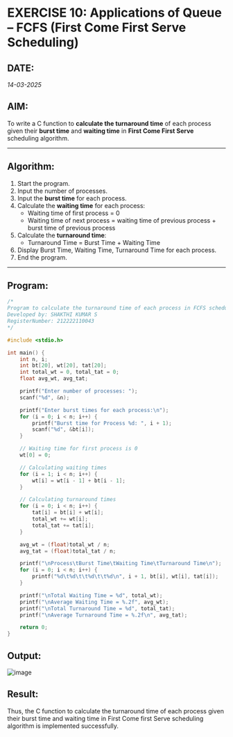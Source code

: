 # EXERCISE 10: Applications of Queue – FCFS (First Come First Serve Scheduling)

## DATE:
*14-03-2025*

## AIM:
To write a C function to **calculate the turnaround time** of each process given their **burst time** and **waiting time** in **First Come First Serve** scheduling algorithm.

---

##  Algorithm:
1. Start the program.
2. Input the number of processes.
3. Input the **burst time** for each process.
4. Calculate the **waiting time** for each process:
   - Waiting time of first process = 0
   - Waiting time of next process = waiting time of previous process + burst time of previous process
5. Calculate the **turnaround time**:
   - Turnaround Time = Burst Time + Waiting Time
6. Display Burst Time, Waiting Time, Turnaround Time for each process.
7. End the program.

---

##  Program:
```c
/*
Program to calculate the turnaround time of each process in FCFS scheduling
Developed by: SHAKTHI KUMAR S
RegisterNumber: 212222110043
*/

#include <stdio.h>

int main() {
    int n, i;
    int bt[20], wt[20], tat[20];
    int total_wt = 0, total_tat = 0;
    float avg_wt, avg_tat;

    printf("Enter number of processes: ");
    scanf("%d", &n);

    printf("Enter burst times for each process:\n");
    for (i = 0; i < n; i++) {
        printf("Burst time for Process %d: ", i + 1);
        scanf("%d", &bt[i]);
    }

    // Waiting time for first process is 0
    wt[0] = 0;

    // Calculating waiting times
    for (i = 1; i < n; i++) {
        wt[i] = wt[i - 1] + bt[i - 1];
    }

    // Calculating turnaround times
    for (i = 0; i < n; i++) {
        tat[i] = bt[i] + wt[i];
        total_wt += wt[i];
        total_tat += tat[i];
    }

    avg_wt = (float)total_wt / n;
    avg_tat = (float)total_tat / n;

    printf("\nProcess\tBurst Time\tWaiting Time\tTurnaround Time\n");
    for (i = 0; i < n; i++) {
        printf("%d\t%d\t\t%d\t\t%d\n", i + 1, bt[i], wt[i], tat[i]);
    }

    printf("\nTotal Waiting Time = %d", total_wt);
    printf("\nAverage Waiting Time = %.2f", avg_wt);
    printf("\nTotal Turnaround Time = %d", total_tat);
    printf("\nAverage Turnaround Time = %.2f\n", avg_tat);

    return 0;
}
```
## Output:

![image](https://github.com/user-attachments/assets/14c405c0-ce1e-4e21-b7e1-c65086126cc6)



## Result:
Thus, the C function to calculate the turnaround time of each process given their burst time and waiting time in First Come first Serve scheduling algorithm is implemented successfully.
